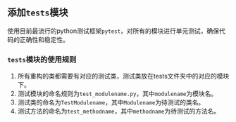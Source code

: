 ## 添加`tests`模块
使用目前最流行的python测试框架`pytest`，对所有的模块进行单元测试，确保代码的正确性和稳定性。


### `tests`模块的使用规则
1. 所有重构的类都需要有对应的测试类，测试类放在tests文件夹中的对应的模块下。
2. 测试模块的命名规则为`test_modulename.py`，其中`modulename`为模块名。
3. 测试类的命名为`TestModulename`，其中`Modulename`为待测试的类名。
4. 测试方法的命名为`test_methodname`，其中`methodname`为待测试的方法名。